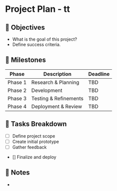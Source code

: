 # Project Plan - tt

## 🎯 Objectives
- What is the goal of this project?
- Define success criteria.

## 📅 Milestones
| Phase        | Description            | Deadline |
|-------------|------------------------|----------|
| Phase 1      | Research & Planning    | TBD      |
| Phase 2      | Development            | TBD      |
| Phase 3      | Testing & Refinements  | TBD      |
| Phase 4      | Deployment & Review    | TBD      |

## 🔄 Tasks Breakdown
- [ ] Define project scope
- [ ] Create initial prototype
- [ ] Gather feedback
- [] Finalize and deploy

## 📝 Notes
- 
